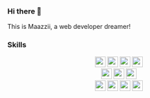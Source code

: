### Hi there 👋
This is Maazzii, a web developer dreamer!

### Skills
<p align="center">
  <img height="24px" src="https://img.shields.io/badge/Java-007396?style=flat-square&logo=Java&logoColor=white"/> <img height="24px" src="https://img.shields.io/badge/JavaScript-F7DF1E?style=flat-square&logo=JavaScript&logoColor=black"/> <img height="24px" src="https://img.shields.io/badge/HTML5-E34F26?style=flat-square&logo=HTML5&logoColor=white"/> <img height="24px" src="https://img.shields.io/badge/CSS3-1572B6?style=flat-square&logo=CSS3&logoColor=white"/><br>
  <img height="24px" src="https://img.shields.io/badge/Oracle-F80000?style=flat-square&logo=Oracle&logoColor=white"/> <img height="24px" src="https://img.shields.io/badge/MySQL-4479A1?style=flat-square&logo=MySQL&logoColor=white"/> <img height="24px" src="https://img.shields.io/badge/MariaDB-003545?style=flat-square&logo=MariaDB&logoColor=white"/>
  <br>
  <img height="24px" src="https://img.shields.io/badge/Eclipse IDE-2C2255?style=flat-square&logo=Eclipse IDE&logoColor=white"/> <img height="24px" src="https://img.shields.io/badge/Visual Studio Code-007ACC?style=flat-square&logo=Visual Studio Code&logoColor=white"/> <img height="24px" src="https://img.shields.io/badge/IntelliJ IDEA-000000?style=flat-square&logo=IntelliJ IDEA&logoColor=white"/> <img height="24px" src="https://img.shields.io/badge/Adobe Photoshop-31A8FF?style=flat-square&logo=Adobe Photoshop&logoColor=white"/> </p>
